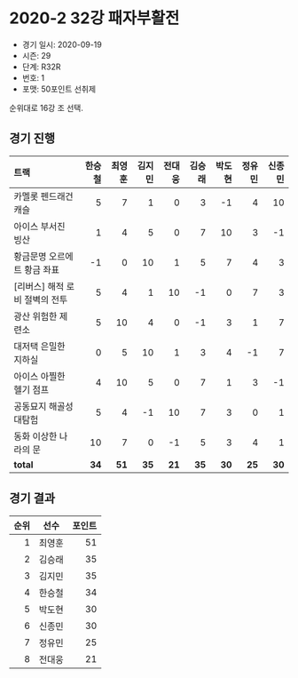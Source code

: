 # 2020-2 32강 패자부활전

- 경기 일시: 2020-09-19
- 시즌: 29
- 단계: R32R
- 번호: 1
- 포맷: 50포인트 선취제



순위대로 16강 조 선택.

## 경기 진행

| 트랙 | 한승철 | 최영훈 | 김지민 | 전대웅 | 김승래 | 박도현 | 정유민 | 신종민 |
|:---|---:|---:|---:|---:|---:|---:|---:|---:|
| 카멜롯 펜드래건 캐슬 | 5 | 7 | 1 | 0 | 3 | -1 | 4 | 10 |
| 아이스 부서진 빙산 | 1 | 4 | 5 | 0 | 7 | 10 | 3 | -1 |
| 황금문명 오르에트 황금 좌표 | -1 | 0 | 10 | 1 | 5 | 7 | 4 | 3 |
| [리버스] 해적 로비 절벽의 전투 | 5 | 4 | 1 | 10 | -1 | 0 | 7 | 3 |
| 광산 위험한 제련소 | 5 | 10 | 4 | 0 | -1 | 3 | 1 | 7 |
| 대저택 은밀한 지하실 | 0 | 5 | 10 | 1 | 3 | 4 | -1 | 7 |
| 아이스 아찔한 헬기 점프 | 4 | 10 | 5 | 0 | 7 | 1 | 3 | -1 |
| 공동묘지 해골성 대탐험 | 5 | 4 | -1 | 10 | 7 | 3 | 0 | 1 |
| 동화 이상한 나라의 문 | 10 | 7 | 0 | -1 | 5 | 3 | 4 | 1 |
| __total__ | __34__ | __51__ | __35__ | __21__ | __35__ | __30__ | __25__ | __30__ |




## 경기 결과

| 순위 | 선수 | 포인트 |
|---:|:---:|---:|
| 1 | 최영훈 | 51 |
| 2 | 김승래 | 35 |
| 3 | 김지민 | 35 |
| 4 | 한승철 | 34 |
| 5 | 박도현 | 30 |
| 6 | 신종민 | 30 |
| 7 | 정유민 | 25 |
| 8 | 전대웅 | 21 |

